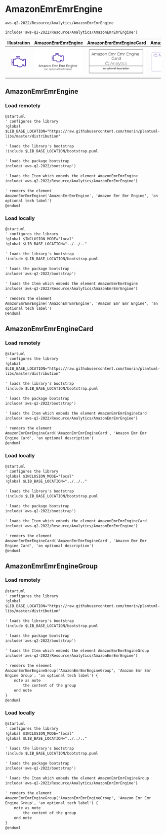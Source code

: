 # AmazonEmrEmrEngine


```text
aws-q2-2022/Resource/Analytics/AmazonEmrEmrEngine
```

```text
include('aws-q2-2022/Resource/Analytics/AmazonEmrEmrEngine')
```



| Illustration | AmazonEmrEmrEngine | AmazonEmrEmrEngineCard | AmazonEmrEmrEngineGroup |
| :---: | :---: | :---: | :---: |
| ![illustration for Illustration](../../../aws-q2-2022/Resource/Analytics/AmazonEmrEmrEngine.png) | ![illustration for AmazonEmrEmrEngine](../../../aws-q2-2022/Resource/Analytics/AmazonEmrEmrEngine.Local.png) | ![illustration for AmazonEmrEmrEngineCard](../../../aws-q2-2022/Resource/Analytics/AmazonEmrEmrEngineCard.Local.png) | ![illustration for AmazonEmrEmrEngineGroup](../../../aws-q2-2022/Resource/Analytics/AmazonEmrEmrEngineGroup.Local.png) |




## AmazonEmrEmrEngine

### Load remotely
```plantuml
@startuml
' configures the library
!global $LIB_BASE_LOCATION="https://raw.githubusercontent.com/tmorin/plantuml-libs/master/distribution"

' loads the library's bootstrap
!include $LIB_BASE_LOCATION/bootstrap.puml

' loads the package bootstrap
include('aws-q2-2022/bootstrap')

' loads the Item which embeds the element AmazonEmrEmrEngine
include('aws-q2-2022/Resource/Analytics/AmazonEmrEmrEngine')

' renders the element
AmazonEmrEmrEngine('AmazonEmrEmrEngine', 'Amazon Emr Emr Engine', 'an optional tech label')
@enduml
```

### Load locally
```plantuml
@startuml
' configures the library
!global $INCLUSION_MODE="local"
!global $LIB_BASE_LOCATION="../../.."

' loads the library's bootstrap
!include $LIB_BASE_LOCATION/bootstrap.puml

' loads the package bootstrap
include('aws-q2-2022/bootstrap')

' loads the Item which embeds the element AmazonEmrEmrEngine
include('aws-q2-2022/Resource/Analytics/AmazonEmrEmrEngine')

' renders the element
AmazonEmrEmrEngine('AmazonEmrEmrEngine', 'Amazon Emr Emr Engine', 'an optional tech label')
@enduml
```

## AmazonEmrEmrEngineCard

### Load remotely
```plantuml
@startuml
' configures the library
!global $LIB_BASE_LOCATION="https://raw.githubusercontent.com/tmorin/plantuml-libs/master/distribution"

' loads the library's bootstrap
!include $LIB_BASE_LOCATION/bootstrap.puml

' loads the package bootstrap
include('aws-q2-2022/bootstrap')

' loads the Item which embeds the element AmazonEmrEmrEngineCard
include('aws-q2-2022/Resource/Analytics/AmazonEmrEmrEngine')

' renders the element
AmazonEmrEmrEngineCard('AmazonEmrEmrEngineCard', 'Amazon Emr Emr Engine Card', 'an optional description')
@enduml
```

### Load locally
```plantuml
@startuml
' configures the library
!global $INCLUSION_MODE="local"
!global $LIB_BASE_LOCATION="../../.."

' loads the library's bootstrap
!include $LIB_BASE_LOCATION/bootstrap.puml

' loads the package bootstrap
include('aws-q2-2022/bootstrap')

' loads the Item which embeds the element AmazonEmrEmrEngineCard
include('aws-q2-2022/Resource/Analytics/AmazonEmrEmrEngine')

' renders the element
AmazonEmrEmrEngineCard('AmazonEmrEmrEngineCard', 'Amazon Emr Emr Engine Card', 'an optional description')
@enduml
```

## AmazonEmrEmrEngineGroup

### Load remotely
```plantuml
@startuml
' configures the library
!global $LIB_BASE_LOCATION="https://raw.githubusercontent.com/tmorin/plantuml-libs/master/distribution"

' loads the library's bootstrap
!include $LIB_BASE_LOCATION/bootstrap.puml

' loads the package bootstrap
include('aws-q2-2022/bootstrap')

' loads the Item which embeds the element AmazonEmrEmrEngineGroup
include('aws-q2-2022/Resource/Analytics/AmazonEmrEmrEngine')

' renders the element
AmazonEmrEmrEngineGroup('AmazonEmrEmrEngineGroup', 'Amazon Emr Emr Engine Group', 'an optional tech label') {
    note as note
        the content of the group
    end note
}
@enduml
```

### Load locally
```plantuml
@startuml
' configures the library
!global $INCLUSION_MODE="local"
!global $LIB_BASE_LOCATION="../../.."

' loads the library's bootstrap
!include $LIB_BASE_LOCATION/bootstrap.puml

' loads the package bootstrap
include('aws-q2-2022/bootstrap')

' loads the Item which embeds the element AmazonEmrEmrEngineGroup
include('aws-q2-2022/Resource/Analytics/AmazonEmrEmrEngine')

' renders the element
AmazonEmrEmrEngineGroup('AmazonEmrEmrEngineGroup', 'Amazon Emr Emr Engine Group', 'an optional tech label') {
    note as note
        the content of the group
    end note
}
@enduml
```

